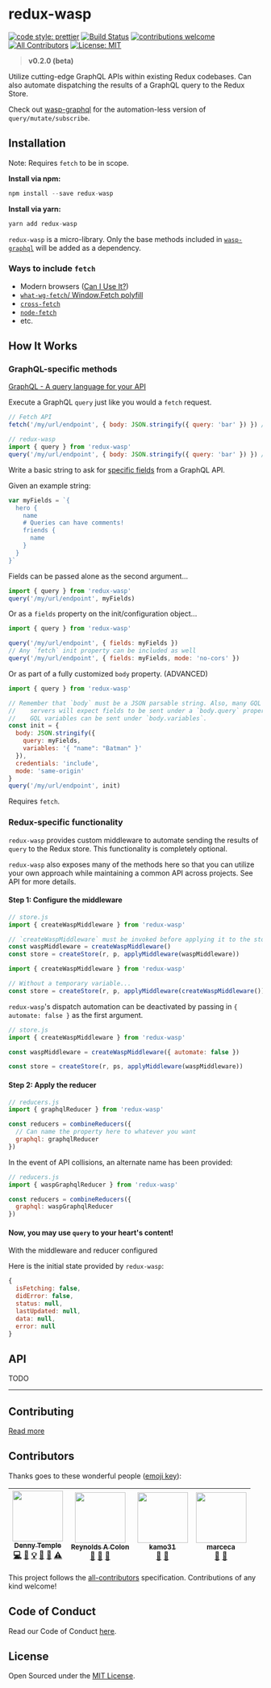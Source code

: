 # redux-wasp

[![code style: prettier](https://img.shields.io/badge/code_style-prettier-ff69b4.svg?style=flat-square)](https://github.com/prettier/prettier)
[![Build Status](https://travis-ci.org/BlackWaspTech/redux-wasp.svg?branch=master)](https://travis-ci.org/BlackWaspTech/redux-wasp)
[![contributions welcome](https://img.shields.io/badge/contributions-welcome-brightgreen.svg?style=flat)](https://github.com/BlackWaspTech/redux-wasp/issues)
[![All Contributors](https://img.shields.io/badge/all_contributors-4-orange.svg?style=flat-square)](#contributors)
[![License: MIT](https://img.shields.io/badge/License-MIT-yellow.svg)](https://opensource.org/licenses/MIT)

> **v0.2.0 (beta)**

Utilize cutting-edge GraphQL APIs within existing Redux codebases. Can also automate dispatching the results of a GraphQL query to the Redux Store.

Check out [wasp-graphql](https://github.com/BlackWaspTech/wasp-graphql) for the automation-less version of `query/mutate/subscribe`.

## Installation

Note: Requires `fetch` to be in scope.

**Install via npm:**

```js
npm install --save redux-wasp
```

**Install via yarn:**

```js
yarn add redux-wasp
```

`redux-wasp` is a micro-library. Only the base methods included in [`wasp-graphql`](https://github.com/BlackWaspTech/wasp-graphql) will be added as a dependency.

### Ways to include `fetch`

- Modern browsers ([Can I Use It?](https://caniuse.com/#search=fetch))
- [`what-wg-fetch`/ Window.Fetch polyfill](https://github.com/github/fetch)
- [`cross-fetch`](https://github.com/lquixada/cross-fetch)
- [`node-fetch`](https://github.com/bitinn/node-fetch)
- etc.

## How It Works

### GraphQL-specific methods

[GraphQL - A query language for your API](https://graphql.org/)

Execute a GraphQL `query` just like you would a `fetch` request.

```js
// Fetch API
fetch('/my/url/endpoint', { body: JSON.stringify({ query: 'bar' }) }) // returns a Promise

// redux-wasp
import { query } from 'redux-wasp'
query('/my/url/endpoint', { body: JSON.stringify({ query: 'bar' }) }) // returns a Promise
```

Write a basic string to ask for [specific fields](https://graphql.org/learn/queries/#fields) from a GraphQL API.

Given an example string:

```js
var myFields = `{
  hero {
    name
    # Queries can have comments!
    friends {
      name
    }
  }
}`
```

Fields can be passed alone as the second argument...

```js
import { query } from 'redux-wasp'
query('/my/url/endpoint', myFields)
```

Or as a `fields` property on the init/configuration object...

```js
import { query } from 'redux-wasp'

query('/my/url/endpoint', { fields: myFields })
// Any `fetch` init property can be included as well
query('/my/url/endpoint', { fields: myFields, mode: 'no-cors' })
```

Or as part of a fully customized `body` property. (ADVANCED)

```js
import { query } from 'redux-wasp'

// Remember that `body` must be a JSON parsable string. Also, many GQL
//    servers will expect fields to be sent under a `body.query` property.
//    GQL variables can be sent under `body.variables`.
const init = {
  body: JSON.stringify({
    query: myFields,
    variables: '{ "name": "Batman" }'
  }),
  credentials: 'include',
  mode: 'same-origin'
}
query('/my/url/endpoint', init)
```

Requires `fetch`.

### Redux-specific functionality

`redux-wasp` provides custom middleware to automate sending the results of `query` to the Redux store. This functionality is completely optional.

`redux-wasp` also exposes many of the methods here so that you can utilize your own approach while maintaining a common API across projects. See API for more details.

#### Step 1: Configure the middleware

```js
// store.js
import { createWaspMiddleware } from 'redux-wasp'

// `createWaspMiddleware` must be invoked before applying it to the store
const waspMiddleware = createWaspMiddleware()
const store = createStore(r, p, applyMiddleware(waspMiddleware))
```

```js
import { createWaspMiddleware } from 'redux-wasp'

// Without a temporary variable...
const store = createStore(r, p, applyMiddleware(createWaspMiddleware())
```

`redux-wasp`'s dispatch automation can be deactivated by passing in `{ automate: false }` as the first argument.

```js
// store.js
import { createWaspMiddleware } from 'redux-wasp'

const waspMiddleware = createWaspMiddleware({ automate: false })

const store = createStore(r, ps, applyMiddleware(waspMiddleware))
```

#### Step 2: Apply the reducer

```js
// reducers.js
import { graphqlReducer } from 'redux-wasp'

const reducers = combineReducers({
  // Can name the property here to whatever you want
  graphql: graphqlReducer
})
```

In the event of API collisions, an alternate name has been provided:

```js
// reducers.js
import { waspGraphqlReducer } from 'redux-wasp'

const reducers = combineReducers({
  graphql: waspGraphqlReducer
})
```

#### Now, you may use `query` to your heart's content!

With the middleware and reducer configured

Here is the initial state provided by `redux-wasp`:

```js
{
  isFetching: false,
  didError: false,
  status: null,
  lastUpdated: null,
  data: null,
  error: null
}
```

## API

TODO

---

## Contributing

[Read more](CONTRIBUTING.md)

## Contributors

Thanks goes to these wonderful people ([emoji key](https://github.com/kentcdodds/all-contributors#emoji-key)):

<!-- ALL-CONTRIBUTORS-LIST:START - Do not remove or modify this section -->
<!-- prettier-ignore -->
| [<img src="https://avatars2.githubusercontent.com/u/10323609?v=4" width="100px;"/><br /><sub><b>Denny Temple</b></sub>](https://dentemple.com/)<br />[💻](#code-dentemple "Code") [📖](#documentation-dentemple "Documentation") [💡](#example-dentemple "Examples") [🤔](#ideas-dentemple "Ideas, Planning, & Feedback") [👀](#review-dentemple "Reviewed Pull Requests") [⚠️](#tests-dentemple "Tests") | [<img src="https://avatars2.githubusercontent.com/u/19364468?v=4" width="100px;"/><br /><sub><b>Reynolds A Colon</b></sub>](http://www.realized-technologies.com)<br />[🎨](#design-Rcolon100 "Design") [🤔](#ideas-Rcolon100 "Ideas, Planning, & Feedback") [👀](#review-Rcolon100 "Reviewed Pull Requests") | [<img src="https://avatars2.githubusercontent.com/u/23730068?v=4" width="100px;"/><br /><sub><b>kamo31</b></sub>](https://github.com/kamo31)<br />[🤔](#ideas-kamo31 "Ideas, Planning, & Feedback") [👀](#review-kamo31 "Reviewed Pull Requests") | [<img src="https://avatars2.githubusercontent.com/u/19240166?v=4" width="100px;"/><br /><sub><b>marceca</b></sub>](https://github.com/marceca)<br />[🤔](#ideas-marceca "Ideas, Planning, & Feedback") [👀](#review-marceca "Reviewed Pull Requests") |
| :---: | :---: | :---: | :---: |

<!-- ALL-CONTRIBUTORS-LIST:END -->

This project follows the [all-contributors](https://github.com/kentcdodds/all-contributors) specification. Contributions of any kind welcome!

## Code of Conduct

Read our Code of Conduct [here](CODE-OF-CONDUCT.md).

## License

Open Sourced under the [MIT License](LICENSE).
